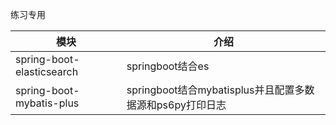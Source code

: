 练习专用




| 模块 | 介绍 | 
| -- | -- |
| spring-boot-elasticsearch | springboot结合es |
| spring-boot-mybatis-plus | springboot结合mybatisplus并且配置多数据源和ps6py打印日志 |
